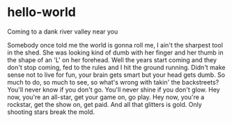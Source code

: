 # hello-world
Coming to a dank river valley near you

Somebody once told me the world is gonna roll me, I ain't the sharpest tool in the shed. She was looking kind of dumb with her finger and her thumb in the shape of an 'L' on her forehead. Well the years start coming and they don't stop coming, fed to the rules and I hit the ground running. Didn't make sense not to live for fun, your brain gets smart but your head gets dumb. So much to do, so much to see, so what's wrong with takin' the backstreets? You'll never know if you don't go. You'll never shine if you don't glow.
Hey now, you're an all-star, get your game on, go play. Hey now, you're a rockstar, get the show on, get paid. And all that glitters is gold. Only shooting stars break the mold.
